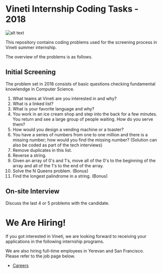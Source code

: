 # Vineti Internship Coding Tasks - 2018

![alt text](https://vineti.com/content/uploads/2017/06/logo.png "Vineti")


This repository contains coding problems used for the screening process in Vineti summer internship.

The overview of the problems is as follows.

## Initial Screening
The problem set in 2018 consists of basic questions checking fundamental knowlendge in Computer Science.

1. What teams at Vineti are you interested in and why?
2. What is a linked list?
3. What is your favorite language and why?
4. You work in an ice cream shop and step into the back for a few minutes. You return and see a large group of people waiting. How do you serve them?
5. How would you design a vending machine or a toaster?
6. You have a series of numbers from one to one million and there is a missing number; how would you find the missing number? (Solution can also be coded as part of the tech interviews)
7. Remove duplicates in this list.
8. Reverse a string.
9. Given an array of 0's and 1's, move all of the 0's to the beginning of the array and all of the 1's to the end of the array.
10. Solve the N Queens problem. (Bonus)
11. Find the longest palindrome in a string. (Bonus)

## On-site Interview
Discuss the last 4 or 5 problems with the candidate.


# We Are Hiring!
If you got interested in Vineti, we are looking forward to receiving your applications in the following internship programs.

We are also hiring full-time employees in Yerevan and San Francisco. Please refer to the job page below.

* [Careers](https://vineti.com/careers/)